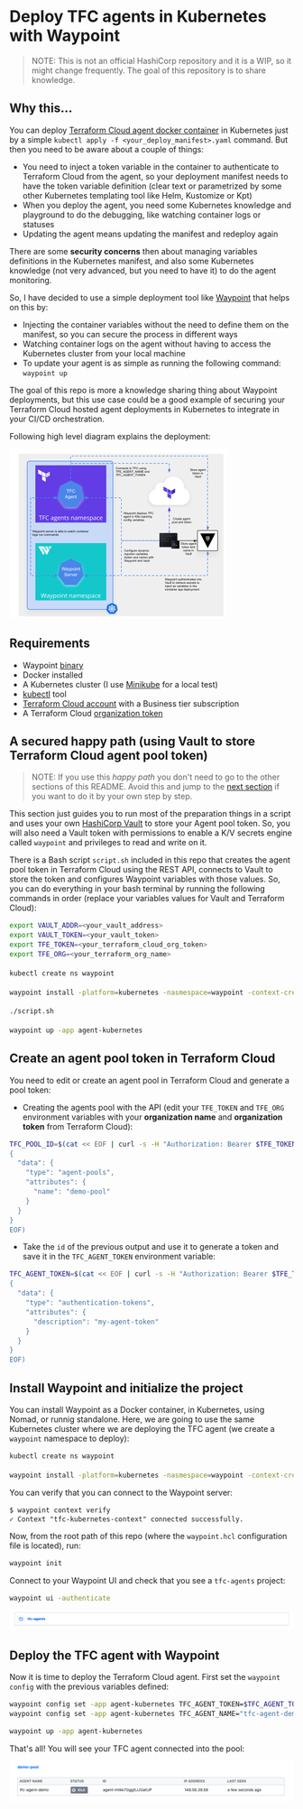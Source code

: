 # Deploy TFC agents in Kubernetes with Waypoint

> NOTE: This is not an official HashiCorp repository and it is a WIP, so it might change frequently. The goal of this repository is to share knowledge.

## Why this...

You can deploy [Terraform Cloud agent docker container](https://hub.docker.com/r/hashicorp/tfc-agent) in Kubernetes just by a simple `kubectl apply -f <your_deploy_manifest>.yaml` command. But then you need to be aware about a couple of things:
* You need to inject a token variable in the container to authenticate to Terraform Cloud from the agent, so your deployment manifest needs to have the token variable definition (clear text or parametrized by some other Kubernetes templating tool like Helm, Kustomize or Kpt)
* When you deploy the agent, you need some Kubernetes knowledge and playground to do the debugging, like watching container logs or statuses
* Updating the agent means updating the manifest and redeploy again

There are some **security concerns** then about managing variables definitions in the Kubernetes manifest, and also some Kubernetes knowledge (not very advanced, but you need to have it) to do the agent monitoring.

So, I have decided to use a simple deployment tool like [Waypoint](https://www.waypointproject.io/) that helps on this by:
* Injecting the container variables without the need to define them on the manifest, so you can secure the process in different ways
* Watching container logs on the agent without having to access the Kubernetes cluster from your local machine
* To update your agent is as simple as running the following command: `waypoint up`

The goal of this repo is more a knowledge sharing thing about Waypoint deployments, but this use case could be a good example of securing your Terraform Cloud hosted agent deployments in Kubernetes to integrate in your CI/CD orchestration.

Following high level diagram explains the deployment:

![Waypoint TFC agent deployment diagram](./docs/Waypoint_TFC_Agents.png)

## Requirements
* Waypoint [binary](https://www.waypointproject.io/downloads)
* Docker installed
* A Kubernetes cluster (I use [Minikube](https://kubernetes.io/docs/tutorials/kubernetes-basics/create-cluster/cluster-intro/) for a local test)
* [kubectl](https://kubernetes.io/docs/tasks/tools/install-kubectl/) tool
* [Terraform Cloud account](https://app.terraform.io/app) with a Business tier subscription
* A Terraform Cloud [organization token](https://www.terraform.io/docs/cloud/users-teams-organizations/api-tokens.html#organization-api-tokens)

## A secured happy path (using Vault to store Terraform Cloud agent pool token)

> NOTE: If you use this *happy path* you don't need to go to the other sections of this README. Avoid this and jump to the [next section](#create-an-agent-pool-token-in-terraform-cloud) if you want to do it by your own step by step. 

This section just guides you to run most of the preparation things in a script and uses your own [HashiCorp Vault](https://vaultproject.io) to store your Agent pool token. So, you will also need a Vault token with permissions to enable a K/V secrets engine called `waypoint` and privileges to read and write on it.

There is a Bash script `script.sh` included in this repo  that creates the agent pool token in Terraform Cloud using the REST API, connects to Vault to store the token and configures Waypoint variables with those values. So, you can do everything in your bash terminal by running the following commands in order (replace your variables values for Vault and Terraform Cloud):
```bash
export VAULT_ADDR=<your_vault_address>
export VAULT_TOKEN=<your_vault_token>
export TFE_TOKEN=<your_terraform_cloud_org_token>
export TFE_ORG=<your_terraform_org_name>

kubectl create ns waypoint

waypoint install -platform=kubernetes -nasmespace=waypoint -context-create="waypoint-kubernetes" -accept-tos

./script.sh

waypoint up -app agent-kubernetes
```

## Create an agent pool token in Terraform Cloud

You need to edit or create an agent pool in Terraform Cloud and generate a pool token:

* Creating the agents pool with the API (edit your `TFE_TOKEN` and `TFE_ORG` environment variables with your **organization name** and **organization token** from Terraform Cloud):
```bash
TFC_POOL_ID=$(cat << EOF | curl -s -H "Authorization: Bearer $TFE_TOKEN" -H "Content-Type: application/vnd.api+json" -X POST -d @- https://app.terraform.io/api/v2/organizations/$TFE_ORG/agent-pools | jq -r '.data.id' 
{
  "data": {
    "type": "agent-pools",
    "attributes": {
      "name": "demo-pool"
    }
  }
}
EOF)
```
* Take the `id` of the previous output and use it to generate a token and save it in the `TFC_AGENT_TOKEN` environment variable:
```bash
TFC_AGENT_TOKEN=$(cat << EOF | curl -s -H "Authorization: Bearer $TFE_TOKEN" -H "Content-Type: application/vnd.api+json" -X POST -d @- https://app.terraform.io/api/v2/agent-pools/$TFC_POOL_ID/authentication-tokens | jq -r '.data.attributes.token'
{
  "data": {
    "type": "authentication-tokens",
    "attributes": {
      "description": "my-agent-token"
    }
  }
}
EOF)
```

## Install Waypoint and initialize the project

You can install Waypoint as a Docker container, in Kubernetes, using Nomad, or runnig standalone. Here, we are going to use the same Kubernetes cluster where we are deploying the TFC agent (we create a `waypoint` namespace to deploy):
```bash
kubectl create ns waypoint

waypoint install -platform=kubernetes -nasmespace=waypoint -context-create="tfc-kubernetes-context" -accept-tos
```

You can verify that you can connect to the Waypoint server:
```
$ waypoint context verify
✓ Context "tfc-kubernetes-context" connected successfully.
```

Now, from the root path of this repo (where the `waypoint.hcl` configuration file is located), run:
```bash
waypoint init
```

Connect to your Waypoint UI and check that you see a `tfc-agents` project:

```bash
waypoint ui -authenticate

```

![tfc-agents project](./docs/tfc-agents_project.png)


## Deploy the TFC agent with Waypoint

Now it is time to deploy the Terraform Cloud agent. First set the `waypoint config` with the previous variables defined:

```bash
waypoint config set -app agent-kubernetes TFC_AGENT_TOKEN=$TFC_AGENT_TOKEN
waypoint config set -app agent-kubernetes TFC_AGENT_NAME="tfc-agent-demo"
```


```bash
waypoint up -app agent-kubernetes
```

That's all! You will see your TFC agent connected into the pool:

![tfc-agents deployed](./docs/tfc-agent-deployed.png)

